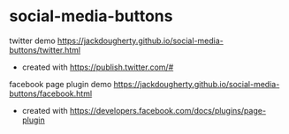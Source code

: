 # social-media-buttons

twitter demo https://jackdougherty.github.io/social-media-buttons/twitter.html
- created with https://publish.twitter.com/#

facebook page plugin demo https://jackdougherty.github.io/social-media-buttons/facebook.html
- created with https://developers.facebook.com/docs/plugins/page-plugin
